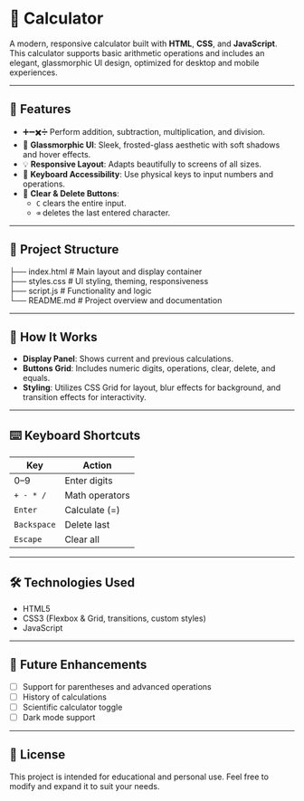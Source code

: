 # 🧮 Calculator

A modern, responsive calculator built with **HTML**, **CSS**, and **JavaScript**. This calculator supports basic arithmetic operations and includes an elegant, glassmorphic UI design, optimized for desktop and mobile experiences.

---

## 🚀 Features

- ➕➖✖️➗ Perform addition, subtraction, multiplication, and division.
- 🧊 **Glassmorphic UI**: Sleek, frosted-glass aesthetic with soft shadows and hover effects.
- 💡 **Responsive Layout**: Adapts beautifully to screens of all sizes.
- 🎹 **Keyboard Accessibility**: Use physical keys to input numbers and operations.
- 🧼 **Clear & Delete Buttons**:
  - `C` clears the entire input.
  - `⌫` deletes the last entered character.

---

## 📁 Project Structure

├── index.html # Main layout and display container <br>
├── styles.css # UI styling, theming, responsiveness <br>
├── script.js # Functionality and logic <br>
└── README.md # Project overview and documentation <br>

---

## 🧠 How It Works

- **Display Panel**: Shows current and previous calculations.
- **Buttons Grid**: Includes numeric digits, operations, clear, delete, and equals.
- **Styling**: Utilizes CSS Grid for layout, blur effects for background, and transition effects for interactivity.

---

## ⌨️ Keyboard Shortcuts

| Key      | Action         |
|----------|----------------|
| 0–9      | Enter digits   |
| `+ - * /`| Math operators |
| `Enter`  | Calculate (=)  |
| `Backspace` | Delete last |
| `Escape` | Clear all      |

---

## 🛠️ Technologies Used

- HTML5
- CSS3 (Flexbox & Grid, transitions, custom styles)
- JavaScript

---

## 📌 Future Enhancements

- [ ] Support for parentheses and advanced operations
- [ ] History of calculations
- [ ] Scientific calculator toggle
- [ ] Dark mode support

---

## 📄 License

This project is intended for educational and personal use. Feel free to modify and expand it to suit your needs.
